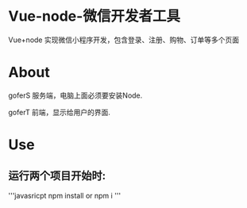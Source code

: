 


# Vue-node-微信开发者工具
Vue+node 实现微信小程序开发，包含登录、注册、购物、订单等多个页面


# About
 goferS  服务端，电脑上面必须要安装Node.
 
 goferT  前端，显示给用户的界面.

# Use
## 运行两个项目开始时:
'''javasricpt
  npm install or npm i 
'''
